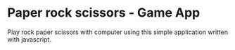 # Paper rock scissors - Game App

Play rock paper scissors with computer using this simple application written with javascript.